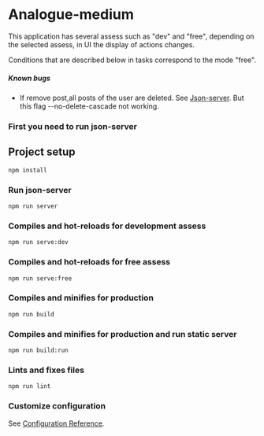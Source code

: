 # Analogue-medium

This application has several assess such as "dev" and "free", depending on the selected assess, in UI the display of actions changes.

Conditions that are described below in tasks correspond to the mode "free".

##### Known bugs

* If remove post,all posts of the user are deleted. See [Json-server](https://github.com/typicode/json-server/pull/756). But this flag --no-delete-cascade not working.

### First you need to run json-server

## Project setup
```
npm install
```

### Run json-server
```
npm run server
```

### Compiles and hot-reloads for development assess
```
npm run serve:dev
```

### Compiles and hot-reloads for free assess
```
npm run serve:free
```

### Compiles and minifies for production
```
npm run build
```

### Compiles and minifies for production and run static server
```
npm run build:run
```

### Lints and fixes files
```
npm run lint
```
### Customize configuration
See [Configuration Reference](https://cli.vuejs.org/config/).
